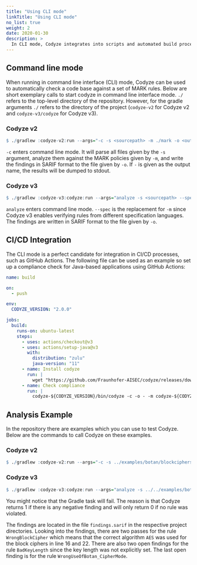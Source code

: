 ```yaml
---
title: "Using CLI mode"
linkTitle: "Using CLI mode"
no_list: true
weight: 2
date: 2020-01-30
description: >
  In CLI mode, Codyze integrates into scripts and automated build processes.
---
```



## Command line mode

When running in command line interface (CLI) mode, Codyze can be used to automatically check a code base against a set of MARK rules.
Below are short exemplary calls to start codyze in command line interface mode.
`./` refers to the top-level directory of the repository. However, for the gradle arguments `./` refers to the directory of the project (`codyze-v2` for Codyze v2 and `codyze-v3/codyze` for Codyze v3).

### Codyze v2
```r
$ ./gradlew :codyze-v2:run --args="-c -s <sourcepath> -m ./mark -o <outputpath>"
```
`-c` enters command line mode. It will parse all files given by the `-s` argument, analyze them against the MARK policies given by `-m`, and write the findings in SARIF format to the file given by `-o`. 
If `-` is given as the output name, the results will be dumped to stdout.



### Codyze v3
```r
$ ./gradlew :codyze-v3:codyze:run --args="analyze -s <sourcepath> --spec ./mark -o <outputpath>"
```
`analyze` enters command line mode. `--spec` is the replacement for `-m` since Codyze v3 enables verifying rules from different specification languages. The findings are written in SARIF format to the file given by `-o`.


## CI/CD Integration

The CLI mode is a perfect candidate for integration in CI/CD processes, such as GitHub Actions. The following file can be used as an example so set up a compliance check for Java-based applications using GitHub Actions:

```yaml
name: build

on:
  - push

env:
  CODYZE_VERSION: "2.0.0"

jobs:
  build:
    runs-on: ubuntu-latest
    steps:
      - uses: actions/checkout@v3
      - uses: actions/setup-java@v3
        with:
          distribution: "zulu"
          java-version: "11"
      - name: Install codyze
        run: |
          wget "https://github.com/Fraunhofer-AISEC/codyze/releases/download/v${CODYZE_VERSION}/codyze-${CODYZE_VERSION}.zip" && unzip codyze-${CODYZE_VERSION}.zip
      - name: Check compliance
        run: |
          codyze-${CODYZE_VERSION}/bin/codyze -c -o - -m codyze-${CODYZE_VERSION}/mark -s src/main/java
```

## Analysis Example
In the repository there are examples which you can use to test Codyze.
Below are the commands to call Codyze on these examples.

### Codyze v2
```r
$ ./gradlew :codyze-v2:run --args="-c -s ../examples/botan/blockciphers/Prudkovskiy.Qt_LockBox/crypto.cpp -m ../examples/botan/MARK"
```

### Codyze v3
```r
$ ./gradlew :codyze-v3:codyze:run --args="analyze -s ../../examples/botan/blockciphers/Prudkovskiy.Qt_LockBox/crypto.cpp --spec ../../examples/botan/MARK"
```

You might notice that the Gradle task will fail.
The reason is that Codyze returns 1 if there is any negative finding and will only return 0 if no rule was violated.

The findings are located in the file `findings.sarif` in the respective project directories.
Looking into the findings, there are two passes for the rule `WrongBlockCipher` which means that the correct algorithm `AES` was used for the block ciphers in line 16 and 22.
There are also two open findings for the rule `BadKeyLength` since the key length was not explicitly set.
The last open finding is for the rule `WrongUseOfBotan_CipherMode`.
<!-- // TODO is this correct? there is no location in finding... -->
